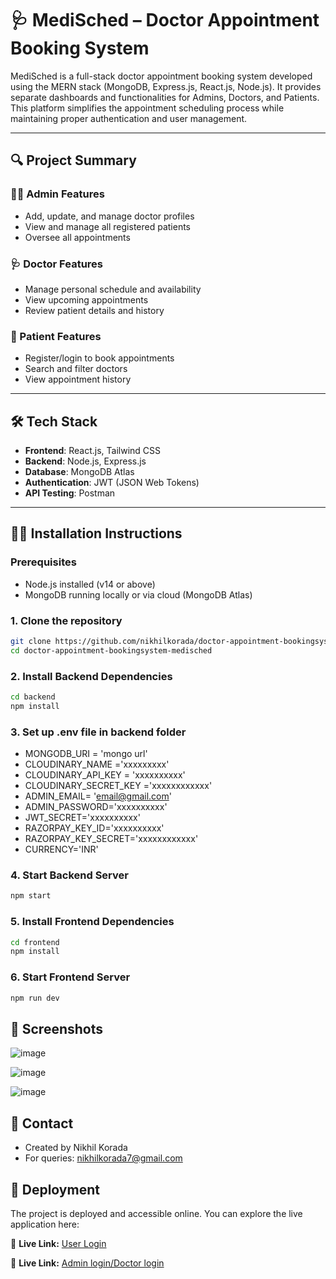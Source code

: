 # 🩺 MediSched – Doctor Appointment Booking System

MediSched is a full-stack doctor appointment booking system developed using the MERN stack (MongoDB, Express.js, React.js, Node.js). It provides separate dashboards and functionalities for Admins, Doctors, and Patients. This platform simplifies the appointment scheduling process while maintaining proper authentication and user management.

---

## 🔍 Project Summary

### 👨‍⚕️ Admin Features
- Add, update, and manage doctor profiles
- View and manage all registered patients
- Oversee all appointments

### 🩺 Doctor Features
- Manage personal schedule and availability
- View upcoming appointments
- Review patient details and history

### 👤 Patient Features
- Register/login to book appointments
- Search and filter doctors
- View appointment history

---

## 🛠️ Tech Stack

- **Frontend**: React.js, Tailwind CSS
- **Backend**: Node.js, Express.js
- **Database**: MongoDB Atlas
- **Authentication**: JWT (JSON Web Tokens)
- **API Testing**: Postman

---

## 🧑‍💻 Installation Instructions

### Prerequisites
- Node.js installed (v14 or above)
- MongoDB running locally or via cloud (MongoDB Atlas)

### 1. Clone the repository

```bash
git clone https://github.com/nikhilkorada/doctor-appointment-bookingsystem-medisched.git
cd doctor-appointment-bookingsystem-medisched
```

### 2. Install Backend Dependencies

```bash
cd backend
npm install
```

### 3. Set up .env file in backend folder

- MONGODB_URI = 'mongo url'
- CLOUDINARY_NAME ='xxxxxxxxx'
- CLOUDINARY_API_KEY = 'xxxxxxxxxx'
- CLOUDINARY_SECRET_KEY ='xxxxxxxxxxxx'
- ADMIN_EMAIL= 'email@gmail.com'
- ADMIN_PASSWORD='xxxxxxxxxx'
- JWT_SECRET='xxxxxxxxxx'
- RAZORPAY_KEY_ID='xxxxxxxxxx'
- RAZORPAY_KEY_SECRET='xxxxxxxxxxxx'
- CURRENCY='INR'

### 4. Start Backend Server

```bash
npm start
```

### 5. Install Frontend Dependencies

```bash
cd frontend
npm install
```
### 6. Start Frontend Server

```bash
npm run dev
```

## 📸 Screenshots

![image](https://github.com/user-attachments/assets/6e7ce63e-5e83-4990-a357-eed44ee9eee0)

![image](https://github.com/user-attachments/assets/83fe50fe-7733-4a0d-bb00-aa46d2558aae)

![image](https://github.com/user-attachments/assets/c69e6ea7-e110-4115-881c-aa9e85fc3cf9)

## 🤝 Contact

- Created by Nikhil Korada
- For queries: nikhilkorada7@gmail.com

## 🚀 Deployment

The project is deployed and accessible online. You can explore the live application here:

🔗 **Live Link:** [User Login](https://medisched-pfju.onrender.com) 

🔗 **Live Link:** [Admin login/Doctor login](https://medisched-panel.onrender.com) 
